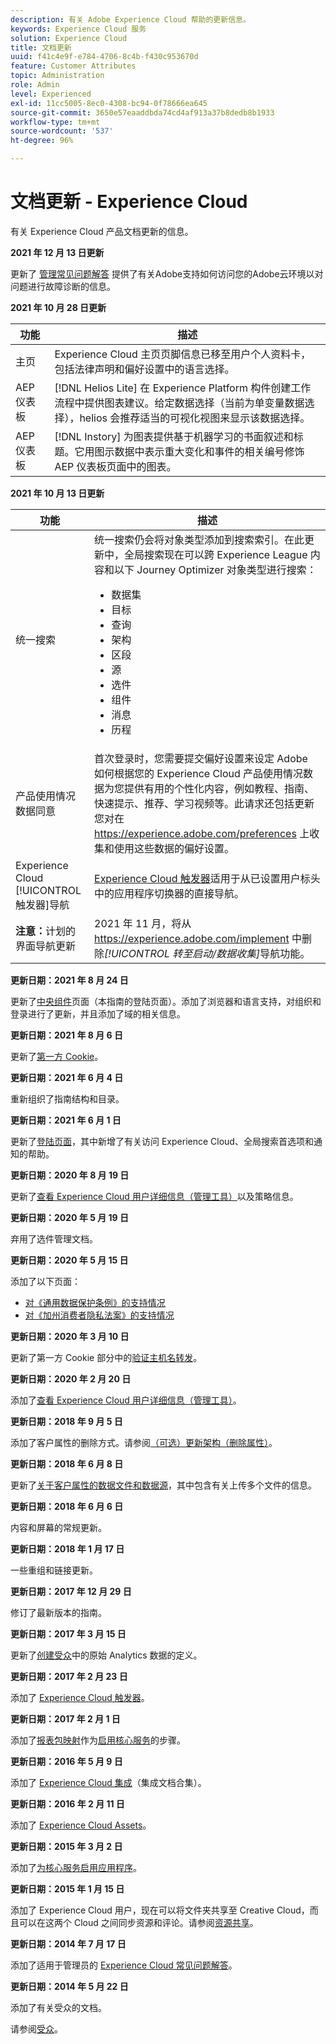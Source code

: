 ```yaml
---
description: 有关 Adobe Experience Cloud 帮助的更新信息。
keywords: Experience Cloud 服务
solution: Experience Cloud
title: 文档更新
uuid: f41c4e9f-e784-4706-8c4b-f430c953670d
feature: Customer Attributes
topic: Administration
role: Admin
level: Experienced
exl-id: 11cc5005-8ec0-4308-bc94-0f78666ea645
source-git-commit: 3650e57eaaddbda74cd4af913a37b8dedb8b1933
workflow-type: tm+mt
source-wordcount: '537'
ht-degree: 96%

---
```


# 文档更新 - Experience Cloud

有关 Experience Cloud 产品文档更新的信息。

**2021 年 12 月 13 日更新**

更新了 [管理常见问题解答](faq.md) 提供了有关Adobe支持如何访问您的Adobe云环境以对问题进行故障诊断的信息。

**2021 年 10 月 28 日更新**

| 功能 | 描述 |
| ------- | ------- |
| 主页 | Experience Cloud 主页页脚信息已移至用户个人资料卡，包括法律声明和偏好设置中的语言选择。 |
| AEP 仪表板 | [!DNL Helios Lite] 在 Experience Platform 构件创建工作流程中提供图表建议。给定数据选择（当前为单变量数据选择），helios 会推荐适当的可视化视图来显示该数据选择。 |
| AEP 仪表板 | [!DNL Instory] 为图表提供基于机器学习的书面叙述和标题。它用图示数据中表示重大变化和事件的相关编号修饰 AEP 仪表板页面中的图表。 |

**2021 年 10 月 13 日更新**

| 功能 | 描述 |
| ------- | ------- |
| 统一搜索 | 统一搜索仍会将对象类型添加到搜索索引。在此更新中，全局搜索现在可以跨 Experience League 内容和以下 Journey Optimizer 对象类型进行搜索： <ul><li>数据集</li><li>目标</li><li>查询</li><li>架构</li><li>区段</li><li>源</li><li>选件</li><li>组件</li><li>消息</li><li>历程</li></ul> |
| 产品使用情况数据同意 | 首次登录时，您需要提交偏好设置来设定 Adobe 如何根据您的 Experience Cloud 产品使用情况数据为您提供有用的个性化内容，例如教程、指南、快速提示、推荐、学习视频等。此请求还包括更新您对在 <https://experience.adobe.com/preferences> 上收集和使用这些数据的偏好设置。 |
| Experience Cloud [!UICONTROL 触发器]导航 | [Experience Cloud 触发器](https://experienceleague.adobe.com/docs/core-services/interface/services/activation/triggers.html?lang=zh-Hans)适用于从已设置用户标头中的应用程序切换器的直接导航。 |
| **注意：**&#x200B;计划的界面导航更新 | 2021 年 11 月，将从 <https://experience.adobe.com/implement> 中删除&#x200B;_[!UICONTROL 转至启动/数据收集]_&#x200B;导航功能。 |

**更新日期：2021 年 8 月 24 日**

更新了[中央组件](experience-cloud.md)页面（本指南的登陆页面）。添加了浏览器和语言支持，对组织和登录进行了更新，并且添加了域的相关信息。

**更新日期：2021 年 8 月 6 日**

更新了[第一方 Cookie](cookies-first-party.md)。

**更新日期：2021 年 6 月 4 日**

重新组织了指南结构和目录。

**更新日期：2021 年 6 月 1 日**

更新了[登陆页面](experience-cloud.md)，其中新增了有关访问 Experience Cloud、全局搜索首选项和通知的帮助。

**更新日期：2020 年 8 月 19 日**

更新了[查看 Experience Cloud 用户详细信息（管理工具）](admin-tool-experience-cloud.md)以及策略信息。

**更新日期：2020 年 5 月 19 日**

弃用了选件管理文档。

**更新日期：2020 年 5 月 15 日**

添加了以下页面：

* [对《通用数据保护条例》的支持情况](gdpr.md)
* [对《加州消费者隐私法案》的支持情况](ccpa.md)

**更新日期：2020 年 3 月 10 日**

更新了第一方 Cookie 部分中的[验证主机名转发](cookies-first-party.md#validate)。

**更新日期：2020 年 2 月 20 日**

添加了[查看 Experience Cloud 用户详细信息（管理工具）](admin-tool-experience-cloud.md)。

**更新日期：2018 年 9 月 5 日**

添加了客户属性的删除方式。请参阅[（可选）更新架构（删除属性）](t-crs-usecase.md#task_6568898BB7C44A42ABFB86532B89063C)。

**更新日期：2018 年 6 月 8 日**

更新了[关于客户属性的数据文件和数据源](crs-data-file.md#concept_DE908F362DF24172BFEF48E1797DAF19)，其中包含有关上传多个文件的信息。

**更新日期：2018 年 6 月 6 日**

内容和屏幕的常规更新。

**更新日期：2018 年 1 月 17 日**

一些重组和链接更新。

**更新日期：2017 年 12 月 29 日**

修订了最新版本的指南。

**更新日期：2017 年 3 月 15 日**

更新了[创建受众](t-audience-create.md#task_37F407F58BF9459493BB8E968CDFE737)中的原始 Analytics 数据的定义。

**更新日期：2017 年 2 月 23 日**

添加了 [Experience Cloud 触发器](triggers.md#concept_887B30241B3E4DB0A2553B2996E2D4FB)。

**更新日期：2017 年 2 月 1 日**

添加了[报表包映射](core-services.md#concept_apg_zq2_rw)作为[启用核心服务](core-services.md#concept_07ED1D5C64234E77976E6D572E78FB9C)的步骤。

**更新日期：2016 年 5 月 9 日**

添加了 [Experience Cloud 集成](marketing-cloud-integrations.md#concept_9E6D3E37D1E3452E8CCCFA92AF034F90)（集成文档合集）。

**更新日期：2016 年 2 月 11 日**

添加了 [Experience Cloud Assets](experience-cloud-assets.md#concept_DDA5224C907D4A4F817D795DA0ED64D0)。

**更新日期：2015 年 3 月 2 日**

添加了[为核心服务启用应用程序](core-services.md#concept_07ED1D5C64234E77976E6D572E78FB9C)。

**更新日期：2015 年 1 月 15 日**

添加了 Experience Cloud 用户，现在可以将文件夹共享至 Creative Cloud，而且可以在这两个 Cloud 之间同步资源和评论。请参阅[资源共享](creative-cloud.md#concept_3E5A34C3459047D5965F900788A9BA68)。

**更新日期：2014 年 7 月 17 日**

添加了适用于管理员的 [Experience Cloud 常见问题解答](faq.md#concept_13219B4E51784577B6FF78AAA203DE91)。

**更新日期：2014 年 5 月 22 日**

添加了有关受众的文档。

请参阅[受众](audience-library.md#topic_679810123CAA4E0CA4FA3417FB0100C7)。
